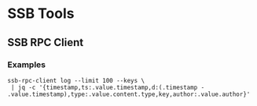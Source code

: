 # SSB Tools

## SSB RPC Client

### Examples
```shell
ssb-rpc-client log --limit 100 --keys \
 | jq -c '{timestamp,ts:.value.timestamp,d:(.timestamp - .value.timestamp),type:.value.content.type,key,author:.value.author}'
```
